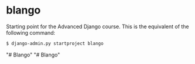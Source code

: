 # blango

Starting point for the Advanced Django course. This is the equivalent of the following command:

```bash
$ django-admin.py startproject blango
```
"# Blango" 
"# Blango" 
